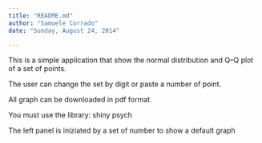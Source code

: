 ```yaml
---
title: "README.md"
author: "Samuele Corrado"
date: "Sunday, August 24, 2014"

---
```


This is a  simple application that show the normal distribution and Q–Q plot of a set of points.

The user can change the set by digit or paste a number of point.

All graph can be downloaded in pdf format.

You must use the library: 
shiny
psych

The left panel is iniziated by a set of number to show a default graph


